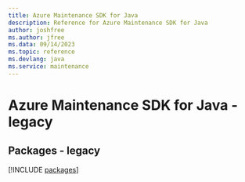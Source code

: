 ```yaml
---
title: Azure Maintenance SDK for Java
description: Reference for Azure Maintenance SDK for Java
author: joshfree
ms.author: jfree
ms.data: 09/14/2023
ms.topic: reference
ms.devlang: java
ms.service: maintenance
---
```

# Azure Maintenance SDK for Java - legacy
## Packages - legacy
[!INCLUDE [packages](maintenance-index.md)]